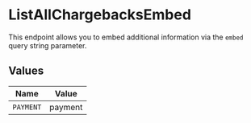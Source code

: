 # ListAllChargebacksEmbed

This endpoint allows you to embed additional information via the
`embed` query string parameter.


## Values

| Name      | Value     |
| --------- | --------- |
| `PAYMENT` | payment   |